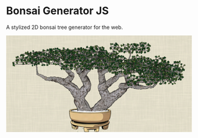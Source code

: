 # Bonsai Generator JS
A stylized 2D bonsai tree generator for the web.

![alt text](resources/demo/screenshot.png "Title")